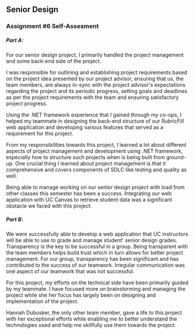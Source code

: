 ## Senior Design 
### Assignment #6 Self-Assesment

##### Part A:
For our senior design project, I primarily handled the project management and some back-end side of the project.

I was responsible for outlining and establishing project requirements based on the project idea presented by our project advisor, ensuring that us, the team members, are always in-sync with the project advisor's expectations regarding the project and its periodic progress, setting goals and deadlines as per the project requirements with the team and ensuring satisfactory project progress.

Using the .NET framework experience that I gained through my co-ops, I helped my teammate in designing the back-end structure of our RubricFill web application and developing various features that served as a requirement for this project.

From my responsibilities towards this project, I learned a lot about different aspects of project management and development using .NET framework, especially how to structure such projects when is being built from ground-up. One crucial thing I learned about project management is that it comprehensive and covers components of SDLC like testing and quality as well.

Being able to manage working on our senior design project with load from other classes this semester has been a success. Integrating our web application with UC Canvas to retrieve student data was a significant obstacle we faced with this project.

##### Part B:
We were successfully able to develop a web application that UC instructors will be able to use to grade and manage student' senior design grades. Transparency is the key to be successful in a group. Being transparent with the team members helps build trust which in turn allows for better project management. For our group, transparency has been significant and has contributed to the success of our teamwork. Irregular communication was one aspect of our teamwork that was not successful.

For this project, my efforts on the technical side have been primarily guided by my teammate. I have focused more on brainstorming and managing the project while she her focus has largely been on designing and implementation of the project.

Hannah Dubusker, the only other team member, gave a life to this project with her exceptional efforts while enabling me to better understand the technologies used and help me skillfully use them towards the project.
